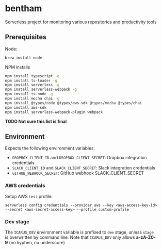# bentham

Serverless project for monitoring various repositories and productivity tools

## Prerequisites

Node:

```bash
brew install node
```

NPM installs

```bash
npm install typescript -g
npm install ts-loader -g
npm install serverless -g
npm install serverless-webpack -g
npm install ts-node -g
npm install mocha chai -g
npm install @types/node @types/aws-sdk @types/mocha @types/chai
npm install aws-sdk
npm install serverless-webpack-plugin webpack
```
**TODO Not sure this list is final**


## Environment

Expects the following environment variables:

* `DROPBOX_CLIENT_ID` and `DROPBOX_CLIENT_SECRET`: Dropbox integration credentials
* `SLACK_CLIENT_ID` and `SLACK_CLIENT_SECRET`: Slack integration credentials
* `GITHUB_WEBHOOK_SECRET`: GitHub webhook SLACK_CLIENT_SECRET

### AWS credentials

Setup AWS `test` profile:
```
serverless config credentials --provider aws --key <aws-access-key-id> --secret <aws-secret-access-key> --profile custom-profile
```

### Dev stage

The `ICARUS_DEV` environment variable is prefixed to `dev` stage, unless `stage` is overwritten by command line.
Note that `ICARUS_DEV` only allows **a-zA-Z0-9** (no hyphen, no underscore)
